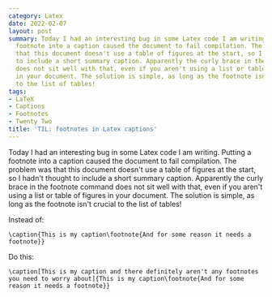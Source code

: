 ```yaml
---
category: Latex
date: 2022-02-07
layout: post
summary: Today I had an interesting bug in some Latex code I am writing. Putting a
  footnote into a caption caused the document to fail compilation. The problem was
  that this document doesn't use a table of figures at the start, so I hadn't thought
  to include a short summary caption. Apparently the curly brace in the footnote command
  does not sit well with that, even if you aren't using a list or table of figures
  in your document. The solution is simple, as long as the footnote isn't crucial
  to the list of tables!
tags:
- LaTeX
- Captions
- Footnotes
- Twenty Two
title: 'TIL: footnotes in Latex captions'
---
```


Today I had an interesting bug in some Latex code I am writing. Putting a footnote into a caption caused the document to fail compilation. The problem was that this document doesn't use a table of figures at the start, so I hadn't thought to include a short summary caption. Apparently the curly brace in the footnote command does not sit well with that, even if you aren't using a list or table of figures in your document. The solution is simple, as long as the footnote isn't crucial to the list of tables!

Instead of:

	\caption{This is my caption\footnote{And for some reason it needs a footnote}}

Do this:

	\caption[This is my caption and there definitely aren't any footnotes you need to worry about]{This is my caption\footnote{And for some reason it needs a footnote}}